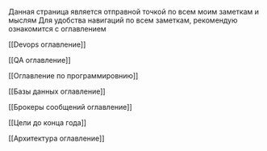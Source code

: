 Данная страница является отправной точкой по всем моим заметкам и мыслям
Для удобства навигаций по всем заметкам, рекомендую ознакомится с оглавлением

[[Devops оглавление]]

[[QA оглавление]]

[[Оглавление по программировнию]]

[[Базы данных оглавление]]

[[Брокеры сообщений оглавление]]

[[Цели до конца года]]

[[Архитектура оглавление]]




